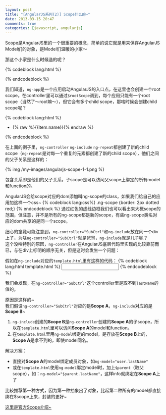 ```yaml
---
layout: post
title: "[AngularJS系列(2)] Scope什么的~"
date: 2013-03-15 20:47
comments: true
categories: [javascript, angularjs]
---
```


Scope是AngularJS里的一个很重要的概念，简单的说它就是用来保存AngularJS Model们的对象，是Model们温暖的小家～

那这个小家是什么时候造的呢？

<!-- more -->

{% codeblock lang:html %}
<html ng-app="mainApp">
</html>
{% endcodeblock %}

我们知道，`ng-app`是一个应用启动AngularJS的入口点，在这里也会创建一个root scope，在controller里可以通过`$rootScope`调到，每个应用只能有一个root scope（当然了～root嘛～），但它会有多个child scope，那啥时候会创建child scope呢？

{% codeblock lang:html %}
<html ng-app="mainApp">
    <body ng-controller="MainCtrl">
        <div ng-controller="SubCtrl" ng-include src=" 'template.html' ">
        </div>
        <ul>
            <li ng-repeat="item in items">{% raw %}{{item.name}}{% endraw %}</li>
        </ul>
    </body>
</html>
{% endcodeblock %}

在上面的例子里，`ng-controller` `ng-include` `ng-repeat`都创建了新的child scope（`ng-repeat`是对每一个重复的元素都创建了新的child scope），他们之间的父子关系是这样的：

{% img /my-images/angularjs-scope-1-1.png %}

包含关系即是他们的父子关系，子scope是可以访问父scope上绑定的所有model和function的。

AngularJS会给scope对应的dom添加叫ng-scope的class，如果我们给自己的应用加这样一个css~
{% codeblock lang:css%}
.ng-scope {border: 2px dotted red;}
{% endcodeblock %}
通过红色的虚线边框我们也可以看出来大概scope的范围，但注意，并不是所有的ng-scope都是新的scope，有些ng-scope类名对应的dom共享的是同一个scope。   

细心的童鞋可能注意到，`ng-controller="SubCtrl"`和`ng-include`放在同一个div上了，为啥`ng-controller="SubCtrl"`就是爸爸，`ng-include`就是儿子呢？   
这个没啥特别的原因，`ng-controller`在AngularJS底层代码里实现的比较靠前而已，与在div上标明的顺序无关，但是这时会发生一个问题：

假如在`ng-include`对应的`template.html`里有这样的代码：
{% codeblock lang:html template.html %}
<input type="text" ng-model="lastName" >
{% endcodeblock %}

我们会发现，在`ng-controller="SubCtrl"`这个controller里是取不到`lastName`的值的。

原因是这样的~   
我们假设`ng-controller="SubCtrl"`对应的是**Scope A**，`ng-include`对应的是**Scope B**~

1. `ng-include`创建的**Scope B**是`ng-controller`创建的**Scope A**的子scope，所以在`template.html`里可以访问**Scope A**的model和function。
2. 在`template.html`里用`ng-model`绑定的model，是存放在**Scope B**上的，**Scope A**是拿不到的，即使model同名。

解决方案：

- 直接对**Scope A**的model绑定成员对象，如`ng-model="user.lastName"`
- 或在`template.html`使用`ng-model`绑定model时，加上`$parent`（取父scope），如：`ng-model="$parent.lastName"`，这样info就绑定在**Scope A**上了

比较推荐第一种方式，因为第一种抽象出了对象，比起第二种所有的model都直接绑在$scope上来，封装的更好~

[这里是官方Scope介绍~](http://docs.angularjs.org/guide/scope)
